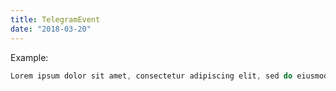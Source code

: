 ```yaml
---
title: TelegramEvent
date: "2018-03-20"
---
```


Example:

```js
Lorem ipsum dolor sit amet, consectetur adipiscing elit, sed do eiusmod tempor incididunt ut labore et dolore magna aliqua
```

